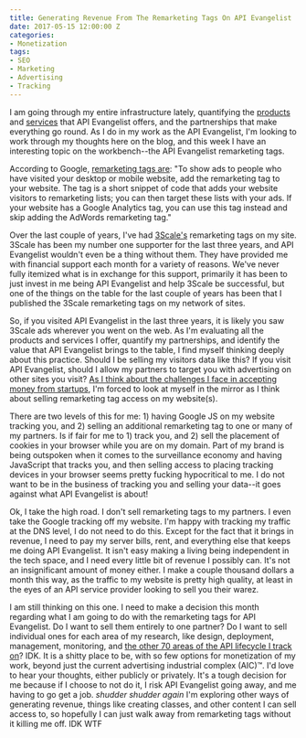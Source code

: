 ```yaml
---
title: Generating Revenue From The Remarketing Tags On API Evangelist
date: 2017-05-15 12:00:00 Z
categories:
- Monetization
tags:
- SEO
- Marketing
- Advertising
- Tracking
---
```



I am going through my entire infrastructure lately, quantifying the [products](http://apievangelist.com/products/) and [services](http://apievangelist.com/services/) that API Evangelist offers, and the partnerships that make everything go round. As I do in my work as the API Evangelist, I'm looking to work through my thoughts here on the blog, and this week I have an interesting topic on the workbench--the API Evangelist remarketing tags.

According to Google, [remarketing tags are](https://support.google.com/adwords/answer/2472738): "To show ads to people who have visited your desktop or mobile website, add the remarketing tag to your website. The tag is a short snippet of code that adds your website visitors to remarketing lists; you can then target these lists with your ads. If your website has a Google Analytics tag, you can use this tag instead and skip adding the AdWords remarketing tag."

Over the last couple of years, I've had [3Scale's](http://3scale.net) remarketing tags on my site. 3Scale has been my number one supporter for the last three years, and API Evangelist wouldn't even be a thing without them. They have provided me with financial support each month for a variety of reasons. We've never fully itemized what is in exchange for this support, primarily it has been to just invest in me being API Evangelist and help 3Scale be successful, but one of the things on the table for the last couple of years has been that I published the 3Scale remarketing tags on my network of sites.

So, if you visited API Evangelist in the last three years, it is likely you saw 3Scale ads wherever you went on the web. As I'm evaluating all the products and services I offer, quantify my partnerships, and identify the value that API Evangelist brings to the table, I find myself thinking deeply about this practice. Should I be selling my visitors data like this? If you visit API Evangelist, should I allow my partners to target you with advertising on other sites you visit? [As I think about the challenges I face in accepting money from startups](https://apievangelist.com/2017/05/11/my-challenges-when-taking-money-from-startups-as-the-api-evangelist/), I'm forced to look at myself in the mirror as I think about selling remarketing tag access on my website(s).

There are two levels of this for me: 1) having Google JS on my website tracking you, and 2) selling an additional remarketing tag to one or many of my partners. Is if fair for me to 1) track you, and 2) sell the placement of cookies in your browser while you are on my domain. Part of my brand is being outspoken when it comes to the surveillance economy and having JavaScript that tracks you, and then selling access to placing tracking devices in your browser seems pretty fucking hypocritical to me. I do not want to be in the business of tracking you and selling your data--it goes against what API Evangelist is about!

Ok, I take the high road. I don't sell remarketing tags to my partners. I even take the Google tracking off my website. I'm happy with tracking my traffic at the DNS level, I do not need to do this. Except for the fact that it brings in revenue, I need to pay my server bills, rent, and everything else that keeps me doing API Evangelist. It isn't easy making a living being independent in the tech space, and I need every little bit of revenue I possibly can. It's not an insignificant amount of money either. I make a couple thousand dollars a month this way, as the traffic to my website is pretty high quality, at least in the eyes of an API service provider looking to sell you their warez.

I am still thinking on this one. I need to make a decision this month regarding what I am going to do with the remarketing tags for API Evangelist. Do I want to sell them entirely to one partner? Do I want to sell individual ones for each area of my research, like design, deployment, management, monitoring, and [the other 70 areas of the API lifecycle I track on](http://apievangelist.com/api-lifecycle/)? IDK. It is a shitty place to be, with so few options for monetization of my work, beyond just the current advertising industrial complex (AIC)™. I'd love to hear your thoughts, either publicly or privately. It's a tough decision for me because if I choose to not do it, I risk API Evangelist going away, and me having to go get a job. *shudder* *shudder again* I'm exploring other ways of generating revenue, things like creating classes, and other content I can sell access to, so hopefully I can just walk away from remarketing tags without it killing me off. IDK WTF